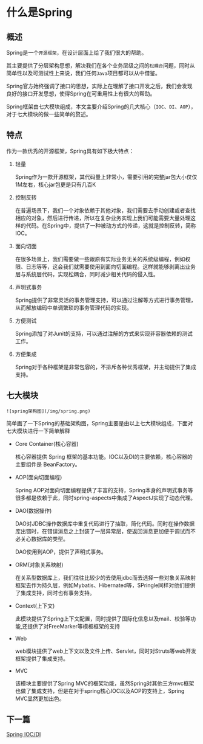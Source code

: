 # 什么是Spring

## 概述

Spring是一个`开源框架`，在设计层面上给了我们很大的帮助。

其主要提供了分层架构思想，解决我们在各个业务层级之间的`松耦合`问题，同时从简单性以及可测试性上来说，我们任何`Java`项目都可以从中借鉴。

Spring官方始终强调了接口的思想，实际上在理解了接口开发之后，我们会发现良好的接口开发思想，使得Spring在可重用性上有很大的帮助。

Spring框架由七大模块组成，本文主要介绍Spring的几大核心（`IOC`、`DI`、`AOP`），对于七大模块的做一些简单的赘述。

## 特点

作为一款优秀的开源框架，Spring具有如下极大特点：

1. 轻量

    Spring作为一款开源框架，其代码量上非常小，需要引用的完整jar包大小仅仅1M左右，核心jar包更是只有几百K

2. 控制反转

    在普遍场景下，我们一个对象依赖于其他对象，我们需要去手动创建或者查找相应的对象，然后进行传递，所以在复杂业务实现上我们可能需要大量处理这样的代码。在Spring中，提供了一种被动方式的传递，这就是控制反转，简称IOC。

3. 面向切面

    在很多场景上，我们需要做一些跟原有实际业务无关的系统级编程，例如权限、日志等等，这会我们就需要使用到面向切面编程。这样就能够剥离出业务层与系统层代码，实现松耦合，同时减少相关代码的侵入性。

4. 声明式事务

    Spring提供了非常灵活的事务管理支持，可以通过注解等方式进行事务管理，从而解放编码中单调繁琐的事务管理代码的实现。

5. 方便测试

    Spring添加了对Junit的支持，可以通过注解的方式来实现非容器依赖的测试工作。

6. 方便集成

    Spring对于各种框架是非常包容的，不排斥各种优秀框架，并主动提供了集成支持。

## 七大模块

    ![spring架构图](/img/spring.png)

简单画了一下Spring的基础架构图，Spring主要是由以上七大模块组成，下面对七大模块进行一下简单解释

- Core Container(核心容器) 

    核心容器提供 Spring 框架的基本功能。IOC以及DI的主要依赖，核心容器的主要组件是 BeanFactory。

- AOP(面向切面编程)

    Spring AOP对面向切面编程提供了丰富的支持，Spring本身的声明式事务等很多都是依赖于此，同时spring-aspects中集成了AspectJ实现了动态代理。

- DAO(数据操作)

    DAO对JDBC操作数据库中重复代码进行了抽取，简化代码。同时在操作数据库出错时，在错误消息之上封装了一层异常层，使返回消息更加便于调试而不必关心数据库的类型。

    DAO使用到AOP，提供了声明式事务。

- ORM(对象关系映射)

    在关系型数据库上，我们往往比较少的去使用jdbc而去选择一些对象关系映射框架去作为持久层，例如Mybatis、Hibernated等，SPringle同样对他们提供了集成支持，同时也有事务支持。

- Context(上下文)

    此模块提供了Spring上下文配置，同时提供了国际化信息以及mail、校验等功能,还提供了对FreeMarker等模板框架的支持

- Web

    web模块提供了web上下文以及文件上传、Servlet，同时对Struts等web开发框架提供了集成支持。

- MVC

    该模块主要提供了Spring MVC的框架功能，虽然Spring对其他三方mvc框架也做了集成支持，但是在对于spring核心IOC以及AOP的支持上，Spring MVC显然更加出色。

## 下一篇

[Spring IOC/DI](/document/spring控制反转与依赖注入.md)